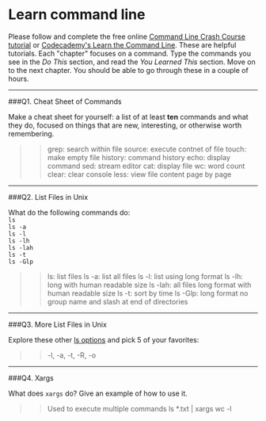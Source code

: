 # Learn command line

Please follow and complete the free online [Command Line Crash Course
tutorial](https://web.archive.org/web/20160708171659/http://cli.learncodethehardway.org/book/) or [Codecademy's Learn the Command Line](https://www.codecademy.com/learn/learn-the-command-line). These are helpful tutorials. Each "chapter" focuses on a command. Type the commands you see in the _Do This_ section, and read the _You Learned This_ section. Move on to the next chapter. You should be able to go through these in a couple of hours.

---

###Q1.  Cheat Sheet of Commands  

Make a cheat sheet for yourself: a list of at least **ten** commands and what they do, focused on things that are new, interesting, or otherwise worth remembering.

> > grep: search within file
> > source: execute contnet of file
> > touch: make empty file
> > history: command history
> > echo: display command
> > sed: stream editor
> > cat: display file
> > wc: word count
> > clear: clear console
> > less: view file content page by page

---

###Q2.  List Files in Unix   

What do the following commands do:  
`ls`  
`ls -a`  
`ls -l`  
`ls -lh`  
`ls -lah`  
`ls -t`  
`ls -Glp`  

> > ls: list files
> > ls -a: list all files
> > ls -l: list using long format
> > ls -lh: long with human readable size
> > ls -lah: all files long format with human readable size
> > ls -t: sort by time
> > ls -Glp: long format no group name and slash at end of directories

---

###Q3.  More List Files in Unix  

Explore these other [ls options](http://www.techonthenet.com/unix/basic/ls.php) and pick 5 of your favorites:

> > -l, -a, -t, -R, -o

---

###Q4.  Xargs   

What does `xargs` do? Give an example of how to use it.

> > Used to execute multiple commands
> > ls *.txt | xargs wc -l

 

